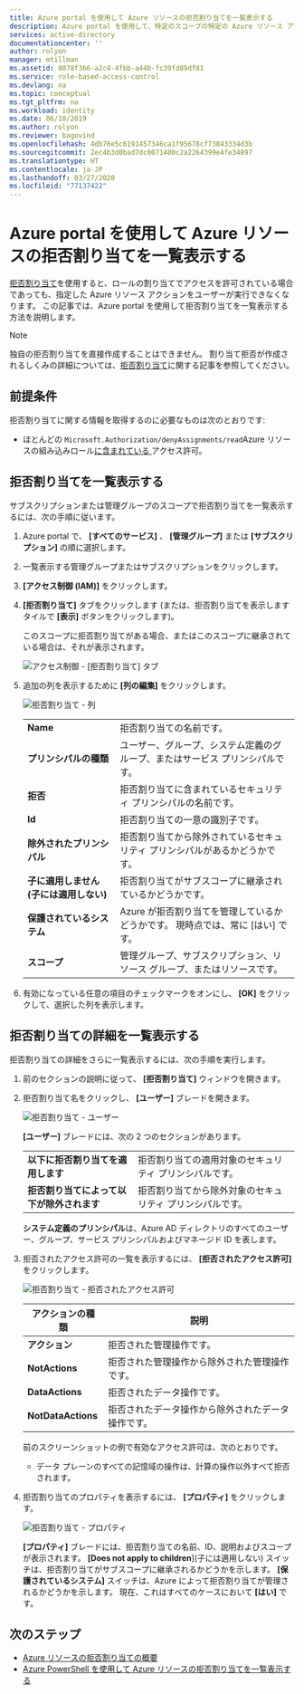 ```yaml
---
title: Azure portal を使用して Azure リソースの拒否割り当てを一覧表示する
description: Azure portal を使用して、特定のスコープの特定の Azure リソース アクションへのアクセスが拒否されているユーザー、グループ、サービス プリンシパル、およびマネージド ID を一覧表示する方法について説明します。
services: active-directory
documentationcenter: ''
author: rolyon
manager: mtillman
ms.assetid: 8078f366-a2c4-4fbb-a44b-fc39fd89df81
ms.service: role-based-access-control
ms.devlang: na
ms.topic: conceptual
ms.tgt_pltfrm: na
ms.workload: identity
ms.date: 06/10/2019
ms.author: rolyon
ms.reviewer: bagovind
ms.openlocfilehash: 4db76e5c6191457346ca1f95678cf73843334d3b
ms.sourcegitcommit: 2ec4b3d0bad7dc0071400c2a2264399e4fe34897
ms.translationtype: HT
ms.contentlocale: ja-JP
ms.lasthandoff: 03/27/2020
ms.locfileid: "77137422"
---
```

# <a name="list-deny-assignments-for-azure-resources-using-the-azure-portal"></a>Azure portal を使用して Azure リソースの拒否割り当てを一覧表示する

[拒否割り当て](deny-assignments.md)を使用すると、ロールの割り当てでアクセスを許可されている場合であっても、指定した Azure リソース アクションをユーザーが実行できなくなります。 この記事では、Azure portal を使用して拒否割り当てを一覧表示する方法を説明します。

> [!NOTE]
> 独自の拒否割り当てを直接作成することはできません。 割り当て拒否が作成されるしくみの詳細については、[拒否割り当て](deny-assignments.md)に関する記事を参照してください。

## <a name="prerequisites"></a>前提条件

拒否割り当てに関する情報を取得するのに必要なものは次のとおりです:

- ほとんどの `Microsoft.Authorization/denyAssignments/read`Azure リソースの組み込みロール[に含まれている ](built-in-roles.md) アクセス許可。

## <a name="list-deny-assignments"></a>拒否割り当てを一覧表示する

サブスクリプションまたは管理グループのスコープで拒否割り当てを一覧表示するには、次の手順に従います。

1. Azure portal で、 **[すべてのサービス]** 、 **[管理グループ]** または **[サブスクリプション]** の順に選択します。

1. 一覧表示する管理グループまたはサブスクリプションをクリックします。

1. **[アクセス制御 (IAM)]** をクリックします。

1. **[拒否割り当て]** タブをクリックします (または、拒否割り当てを表示しますタイルで **[表示]** ボタンをクリックします)。

    このスコープに拒否割り当てがある場合、またはこのスコープに継承されている場合は、それが表示されます。

    ![アクセス制御 - [拒否割り当て] タブ](./media/deny-assignments-portal/access-control-deny-assignments.png)

1. 追加の列を表示するために **[列の編集]** をクリックします。

    ![拒否割り当て - 列](./media/deny-assignments-portal/deny-assignments-columns.png)

    |  |  |
    | --- | --- |
    | **Name** | 拒否割り当ての名前です。 |
    | **プリンシパルの種類** | ユーザー、グループ、システム定義のグループ、またはサービス プリンシパルです。 |
    | **拒否**  | 拒否割り当てに含まれているセキュリティ プリンシパルの名前です。 |
    | **Id** | 拒否割り当ての一意の識別子です。 |
    | **除外されたプリンシパル** | 拒否割り当てから除外されているセキュリティ プリンシパルがあるかどうかです。 |
    | **子に適用しません (子には適用しない)** | 拒否割り当てがサブスコープに継承されているかどうかです。 |
    | **保護されているシステム** | Azure が拒否割り当てを管理しているかどうかです。 現時点では、常に [はい] です。 |
    | **スコープ** | 管理グループ、サブスクリプション、リソース グループ、またはリソースです。 |

1. 有効になっている任意の項目のチェックマークをオンにし、 **[OK]** をクリックして、選択した列を表示します。

## <a name="list-details-about-a-deny-assignment"></a>拒否割り当ての詳細を一覧表示する

拒否割り当ての詳細をさらに一覧表示するには、次の手順を実行します。

1. 前のセクションの説明に従って、 **[拒否割り当て]** ウィンドウを開きます。

1. 拒否割り当て名をクリックし、 **[ユーザー]** ブレードを開きます。

    ![拒否割り当て - ユーザー](./media/deny-assignments-portal/deny-assignment-users.png)

    **[ユーザー]** ブレードには、次の 2 つのセクションがあります。

    |  |  |
    | --- | --- |
    | **以下に拒否割り当てを適用します**  | 拒否割り当ての適用対象のセキュリティ プリンシパルです。 |
    | **拒否割り当てによって以下が除外されます** | 拒否割り当てから除外対象のセキュリティ プリンシパルです。 |

    **システム定義のプリンシパル**は、Azure AD ディレクトリのすべてのユーザー、グループ、サービス プリンシパルおよびマネージド ID を表します。

1. 拒否されたアクセス許可の一覧を表示するには、 **[拒否されたアクセス許可]** をクリックします。

    ![拒否割り当て - 拒否されたアクセス許可](./media/deny-assignments-portal/deny-assignment-denied-permissions.png)

    | アクションの種類 | 説明 |
    | --- | --- |
    | **アクション**  | 拒否された管理操作です。 |
    | **NotActions** | 拒否された管理操作から除外された管理操作です。 |
    | **DataActions**  | 拒否されたデータ操作です。 |
    | **NotDataActions** | 拒否されたデータ操作から除外されたデータ操作です。 |

    前のスクリーンショットの例で有効なアクセス許可は、次のとおりです。

    - データ プレーンのすべての記憶域の操作は、計算の操作以外すべて拒否されます。

1. 拒否割り当てのプロパティを表示するには、 **[プロパティ]** をクリックします。

    ![拒否割り当て - プロパティ](./media/deny-assignments-portal/deny-assignment-properties.png)

    **[プロパティ]** ブレードには、拒否割り当ての名前、ID、説明およびスコープが表示されます。 **[Does not apply to children**]\(子には適用しない\) スイッチは、拒否割り当てがサブスコープに継承されるかどうかを示します。 **[保護されているシステム]** スイッチは、Azure によって拒否割り当てが管理されるかどうかを示します。 現在、これはすべてのケースにおいて **[はい]** です。

## <a name="next-steps"></a>次のステップ

* [Azure リソースの拒否割り当ての概要](deny-assignments.md)
* [Azure PowerShell を使用して Azure リソースの拒否割り当てを一覧表示する](deny-assignments-powershell.md)
